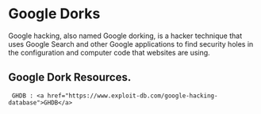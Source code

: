 # Google Dorks
  
  Google hacking, also named Google dorking, is a hacker technique that uses Google Search and other Google applications to find security holes in the configuration and computer code that websites are using.

##   Google Dork Resources.
     GHDB : <a href="https://www.exploit-db.com/google-hacking-database">GHDB</a>